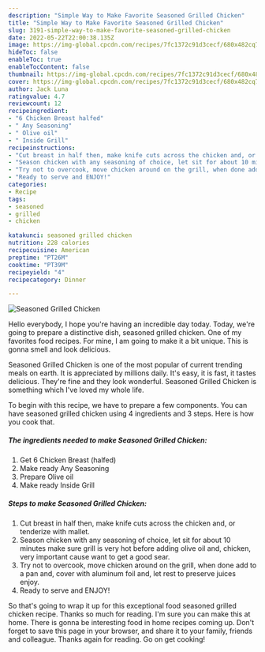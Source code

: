```yaml
---
description: "Simple Way to Make Favorite Seasoned Grilled Chicken"
title: "Simple Way to Make Favorite Seasoned Grilled Chicken"
slug: 3191-simple-way-to-make-favorite-seasoned-grilled-chicken
date: 2022-05-22T22:00:38.135Z
image: https://img-global.cpcdn.com/recipes/7fc1372c91d3cecf/680x482cq70/seasoned-grilled-chicken-recipe-main-photo.jpg
hideToc: false
enableToc: true
enableTocContent: false
thumbnail: https://img-global.cpcdn.com/recipes/7fc1372c91d3cecf/680x482cq70/seasoned-grilled-chicken-recipe-main-photo.jpg
cover: https://img-global.cpcdn.com/recipes/7fc1372c91d3cecf/680x482cq70/seasoned-grilled-chicken-recipe-main-photo.jpg
author: Jack Luna
ratingvalue: 4.7
reviewcount: 12
recipeingredient:
- "6 Chicken Breast halfed"
- " Any Seasoning"
- " Olive oil"
- " Inside Grill"
recipeinstructions:
- "Cut breast in half then, make knife cuts across the chicken and, or tenderize with mallet."
- "Season chicken with any seasoning of choice, let sit for about 10 minutes make sure grill is very hot before adding olive oil and, chicken, very important cause want to get a good sear."
- "Try not to overcook, move chicken around on the grill, when done add to a pan and, cover with aluminum foil and, let rest to preserve juices enjoy."
- "Ready to serve and ENJOY!"
categories:
- Recipe
tags:
- seasoned
- grilled
- chicken

katakunci: seasoned grilled chicken 
nutrition: 228 calories
recipecuisine: American
preptime: "PT26M"
cooktime: "PT39M"
recipeyield: "4"
recipecategory: Dinner

---
```



![Seasoned Grilled Chicken](https://img-global.cpcdn.com/recipes/7fc1372c91d3cecf/680x482cq70/seasoned-grilled-chicken-recipe-main-photo.jpg)

Hello everybody, I hope you're having an incredible day today. Today, we're going to prepare a distinctive dish, seasoned grilled chicken. One of my favorites food recipes. For mine, I am going to make it a bit unique. This is gonna smell and look delicious.

Seasoned Grilled Chicken is one of the most popular of current trending meals on earth. It is appreciated by millions daily. It's easy, it is fast, it tastes delicious. They're fine and they look wonderful. Seasoned Grilled Chicken is something which I've loved my whole life.




To begin with this recipe, we have to prepare a few components. You can have seasoned grilled chicken using 4 ingredients and 3 steps. Here is how you cook that.

<!--inarticleads1-->

##### The ingredients needed to make Seasoned Grilled Chicken:

1. Get 6 Chicken Breast (halfed)
1. Make ready  Any Seasoning
1. Prepare  Olive oil
1. Make ready  Inside Grill




<!--inarticleads2-->

##### Steps to make Seasoned Grilled Chicken:

1. Cut breast in half then, make knife cuts across the chicken and, or tenderize with mallet.
1. Season chicken with any seasoning of choice, let sit for about 10 minutes make sure grill is very hot before adding olive oil and, chicken, very important cause want to get a good sear.
1. Try not to overcook, move chicken around on the grill, when done add to a pan and, cover with aluminum foil and, let rest to preserve juices enjoy.
1. Ready to serve and ENJOY!



So that's going to wrap it up for this exceptional food seasoned grilled chicken recipe. Thanks so much for reading. I'm sure you can make this at home. There is gonna be interesting food in home recipes coming up. Don't forget to save this page in your browser, and share it to your family, friends and colleague. Thanks again for reading. Go on get cooking!
